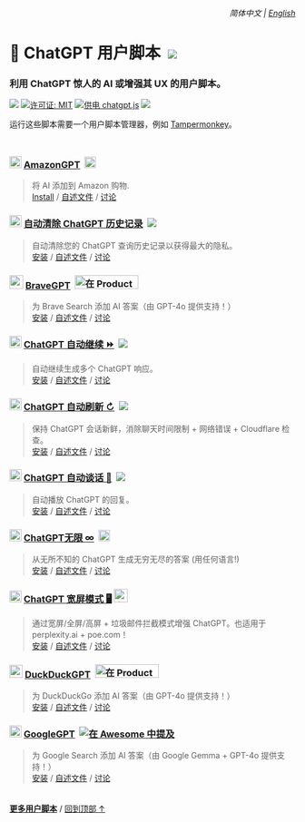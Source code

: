 <div align="right">
    <h6>
        <picture>
            <source type="image/svg+xml" media="(prefers-color-scheme: dark)" srcset="https://cdn.jsdelivr.net/gh/adamlui/userscripts/assets/images/icons/earth/white/icon32.svg">
            <img height=14 src="https://cdn.jsdelivr.net/gh/adamlui/userscripts/assets/images/icons/earth/black/icon32.svg">
        </picture>
        &nbsp;简体中文 |
        <a href="../#readme">English</a>
    </h6>
</div>

# 🤖 ChatGPT 用户脚本 &nbsp;[![](https://img.shields.io/twitter/url/http/shields.io.svg?style=social)](https://twitter.com/intent/tweet?text=检查这些%20ChatGPT%20用户脚本%21&url=https://github.com/adamlui/userscripts/tree/master/chatgpt&hashtags=greasemonkey,userscript,javascript,ai)

### 利用 ChatGPT 惊人的 AI 或增强其 UX 的用户脚本。

![](https://img.shields.io/badge/用户-200,000+-blue?logo=weightsandbiases&logoColor=white&labelColor=464646&style=for-the-badge)
[![许可证: MIT](https://img.shields.io/badge/许可证-MIT-orange.svg?logo=internetarchive&logoColor=white&labelColor=464646&style=for-the-badge)](LICENSE.md)
[![供电 chatgpt.js](https://img.shields.io/badge/供电-chatgpt.js-black?logo=gamejolt&logoColor=white&labelColor=464646&style=for-the-badge)](https://github.com/KudoAI/chatgpt.js?utm_source=userscripts&utm_content=github_shield)
<img src="https://img.shields.io/badge/jsDelivr_请求-800,000+/month-2bbbd8.svg?logo=jsdelivr&logoColor=white&labelColor=464646&style=for-the-badge">

运行这些脚本需要一个用户脚本管理器，例如 [Tampermonkey](https://www.tampermonkey.net/)。

<img height=10px width="100%" src="https://cdn.jsdelivr.net/gh/adamlui/userscripts/assets/images/separators/gradient-aqua.png">

### <img src="https://amazongpt.kudoai.com/assets/images/icons/amazongpt/black-gold-teal/icon48.png" width=21> [AmazonGPT](../../amazongpt) &nbsp;<img height=20 src="https://amazongpt.kudoai.com/assets/images/badges/wolfram-award/zh-cn/gold-badge.png">

> 将 AI 添加到 Amazon 购物.
<br>[Install](https://raw.githubusercontent.com/KudoAI/amazongpt/main/greasemonkey/amazongpt.user.js) /
[自述文件](../../amazongpt/#readme) /
[讨论](https://github.com/adamlui/userscripts/discussions)

### <picture><source media="(prefers-color-scheme: dark)" srcset="https://assets.autoclearchatgpt.com/images/icons/openai/white/icon32.png"><img width=21 src="https://assets.autoclearchatgpt.com/images/icons/openai/black/icon32.png"></picture> [自动清除 ChatGPT 历史记录](../../autoclear-chatgpt-history) &nbsp;<a href="https://github.com/awesome-scripts/awesome-userscripts#privacy"><img src="https://assets.autoclearchatgpt.com/images/badges/awesome/badge.svg"></a>

> 自动清除您的 ChatGPT 查询历史记录以获得最大的隐私。
<br>[安装](https://gm.autoclearchatgpt.com) /
[自述文件](../../autoclear-chatgpt-history/#readme) /
[讨论](https://github.com/adamlui/userscripts/discussions)

### <img src="https://assets.bravegpt.com/images/icons/app/icon48.png" width=24> [BraveGPT](../../bravegpt) &nbsp;<a href="https://www.producthunt.com/posts/bravegpt?utm_source=badge-featured&utm_medium=badge&utm_souce=badge-bravegpt"><img alt="在 Product Hunt 上推荐" width="112" height="24" src="https://api.producthunt.com/widgets/embed-image/v1/featured.svg?post_id=385630&theme=light"></a>

> 为 Brave Search 添加 AI 答案（由 GPT-4o 提供支持！）
<br>[安装](https://gm.bravegpt.com) /
[自述文件](../../bravegpt/#readme) /
[讨论](https://github.com/adamlui/userscripts/discussions)

### <picture><source media="(prefers-color-scheme: dark)" srcset="https://assets.chatgptautocontinue.com/images/icons/openai/white/icon32.png"><img width=21 src="https://assets.chatgptautocontinue.com/images/icons/openai/black/icon32.png"></picture> [ChatGPT 自动继续 ⏩](../../chatgpt-auto-continue) &nbsp;<a href="https://github.com/awesome-scripts/awesome-userscripts#chatgpt"><img src="https://assets.chatgptautocontinue.com/images/badges/awesome/badge.svg"></a>

> 自动继续生成多个 ChatGPT 响应。
<br>[安装](https://gm.chatgptautocontinue.com) /
[自述文件](../../chatgpt-auto-continue/docs/zh-cn/#readme) /
[讨论](https://github.com/adamlui/userscripts/discussions)

### <picture><source media="(prefers-color-scheme: dark)" srcset="https://assets.chatgptautorefresh.com/images/icons/openai/white/icon32.png"><img width=21 src="https://assets.chatgptautorefresh.com/images/icons/openai/black/icon32.png"></picture> [ChatGPT 自动刷新 ↻](../../chatgpt-auto-refresh) &nbsp;<a href="https://github.com/awesome-scripts/awesome-userscripts#chatgpt"><img src="https://assets.chatgptautorefresh.com/images/badges/awesome/badge.svg"></a>

> 保持 ChatGPT 会话新鲜，消除聊天时间限制 + 网络错误 + Cloudflare 检查。
<br>[安装](https://gm.chatgptautorefresh.com) /
[自述文件](../../chatgpt-auto-refresh/docs/zh-cn/#readme) /
[讨论](https://github.com/adamlui/userscripts/discussions)

### <picture><source type="image/png" media="(prefers-color-scheme: dark)" srcset="https://assets.chatgptautotalk.com/images/icons/openai/white/icon32.png"><img width=21 src="https://assets.chatgptautotalk.com/images/icons/openai/black/icon32.png"></picture> [ChatGPT 自动谈话 📣](../../chatgpt-auto-talk) &nbsp;<a href="https://github.com/awesome-scripts/awesome-userscripts#chatgpt"><img src="https://assets.chatgptautotalk.com/images/badges/awesome/badge.svg"></a>

> 自动播放 ChatGPT 的回复。
<br>[安装](https://gm.chatgptautotalk.com) /
[自述文件](../../chatgpt-auto-talk/docs/zh-cn/#readme) /
[讨论](https://github.com/adamlui/userscripts/discussions)

### <picture><source media="(prefers-color-scheme: dark)" srcset="https://assets.chatgptinfinity.com/images/icons/openai/white/icon32.png"><img width=21 src="https://assets.chatgptinfinity.com/images/icons/openai/black/icon32.png"></picture> [ChatGPT无限 ∞](../../chatgpt-infinity) &nbsp;<a href="https://chrome.chatgptinfinity.com"><img alt="在 Google 上推荐" height=20 src="https://assets.chatgptinfinity.com/images/badges/chrome-web-store/featured-by-google/badge500x91.png"></a>

> 从无所不知的 ChatGPT 生成无穷无尽的答案 (用任何语言!)
<br>[安装](https://gm.chatgptinfinity.com) /
[自述文件](../../chatgpt-infinity/docs/zh-cn/#readme) /
[讨论](https://github.com/adamlui/userscripts/discussions)

### <img width=21 src="https://assets.chatgptwidescreen.com/images/icons/widescreen-robot-emoji/icon32.png"> [ChatGPT 宽屏模式 🖥️](../../chatgpt-widescreen) <img alt="在 Product Hunt 上被评为本周 UX 产品第 2 名" width="auto" height="24" src="https://assets.chatgptwidescreen.com/images/badges/product-hunt/product-of-the-week-2-larger-centered-rounded-light.svg?v=02d9942">

> 通过宽屏/全屏/高屏 + 垃圾邮件拦截模式增强 ChatGPT。也适用于 perplexity.ai + poe.com！
<br>[安装](https://gm.chatgptwidescreen.com) /
[自述文件](../../chatgpt-widescreen/docs/zh-cn/#readme) /
[讨论](https://github.com/adamlui/userscripts/discussions)

### <img src="https://assets.ddgpt.com/images/icons/app/icon48.png" width=23> [DuckDuckGPT](../../duckduckgpt) &nbsp;<a href="https://www.producthunt.com/posts/duckduckgpt?utm_source=badge-featured&utm_medium=badge&utm_souce=badge-duckduckgpt"><img alt="在 Product Hunt 上推荐" width="112" height="24" src="https://api.producthunt.com/widgets/embed-image/v1/featured.svg?post_id=379261&theme=light"></a>

> 为 DuckDuckGo 添加 AI 答案（由 GPT-4o 提供支持！）
<br>[安装](https://gm.ddgpt.com) /
[自述文件](../../duckduckgpt/#readme) /
[讨论](https://github.com/adamlui/userscripts/discussions)

### <picture><source media="(prefers-color-scheme: dark)" srcset="https://assets.googlegpt.io/images/icons/app/white/icon32.png"><img width=21 src="https://assets.googlegpt.io/images/icons/app/black/icon32.png"></picture> [GoogleGPT](../../googlegpt) &nbsp;<a href="https://github.com/awesome-scripts/awesome-userscripts#privacy"><img alt="在 Awesome 中提及" src="https://assets.googlegpt.io/images/badges/awesome/badge.svg"></a>

> 为 Google Search 添加 AI 答案（由 Google Gemma + GPT-4o 提供支持！）
<br>[安装](https://gm.googlegpt.io) /
[自述文件](../../googlegpt/#readme) /
[讨论](https://github.com/adamlui/userscripts/discussions)

<img height=6px width="100%" src="https://cdn.jsdelivr.net/gh/adamlui/userscripts/assets/images/separators/gradient-aqua.png">

<a href="https://github.com/adamlui/userscripts">**更多用户脚本**</a> /
<a href="#简体中文--english">回到顶部 ↑</a>

